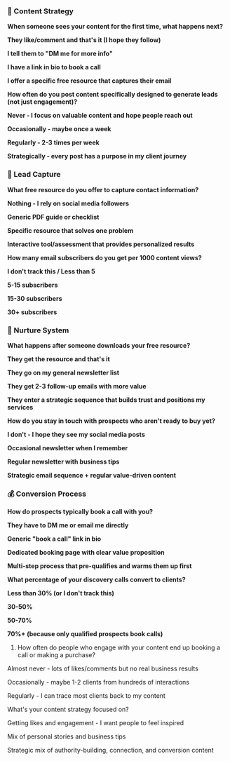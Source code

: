 ### **🎯 Content Strategy**


**When someone sees your content for the first time, what happens next?**

**They like/comment and that's it (I hope they follow)**

**I tell them to "DM me for more info"**

**I have a link in bio to book a call**

**I offer a specific free resource that captures their email**

**How often do you post content specifically designed to generate leads (not just engagement)?**

**Never - I focus on valuable content and hope people reach out**

**Occasionally - maybe once a week**

**Regularly - 2-3 times per week**

**Strategically - every post has a purpose in my client journey**


### **🧲 Lead Capture**


**What free resource do you offer to capture contact information?**

**Nothing - I rely on social media followers**

**Generic PDF guide or checklist**

**Specific resource that solves one problem**

**Interactive tool/assessment that provides personalized results**

**How many email subscribers do you get per 1000 content views?**

**I don't track this / Less than 5**

**5-15 subscribers**

**15-30 subscribers**

**30+ subscribers**

### **💌 Nurture System**

**What happens after someone downloads your free resource?**

**They get the resource and that's it**

**They go on my general newsletter list**

**They get 2-3 follow-up emails with more value**

**They enter a strategic sequence that builds trust and positions my services**

**How do you stay in touch with prospects who aren't ready to buy yet?**

**I don't - I hope they see my social media posts**

**Occasional newsletter when I remember**

**Regular newsletter with business tips**

**Strategic email sequence + regular value-driven content**

### **💰 Conversion Process**

**How do prospects typically book a call with you?**

**They have to DM me or email me directly**

**Generic "book a call" link in bio**

**Dedicated booking page with clear value proposition**

**Multi-step process that pre-qualifies and warms them up first**

**What percentage of your discovery calls convert to clients?**

**Less than 30% (or I don't track this)**

**30-50%**

**50-70%**

**70%+ (because only qualified prospects book calls)**

1. How often do people who engage with your content end up booking a call or making a purchase?

Almost never - lots of likes/comments but no real business results

Occasionally - maybe 1-2 clients from hundreds of interactions

Regularly - I can trace most clients back to my content


What's your content strategy focused on?

Getting likes and engagement - I want people to feel inspired

Mix of personal stories and business tips

Strategic mix of authority-building, connection, and conversion content